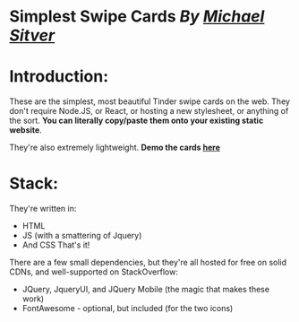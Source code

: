 # Simplest Swipe Cards  *By [Michael Sitver](http://www.Michaelsitver.com)*

# Introduction:
These are the simplest, most beautiful Tinder swipe cards on the web. They don't require Node.JS, or React, or hosting a new stylesheet, or anything of the sort. **You can literally copy/paste them onto your existing static website**.

They're also extremely lightweight.
**Demo the cards [here](http://pleasant-flag.surge.sh)**
# Stack:
They're written in:
- HTML
- JS (with a smattering of Jquery)
- And CSS
That's it!

There are a few small dependencies, but they're all hosted for free on solid CDNs, and well-supported on StackOverflow:
- JQuery, JqueryUI, and JQuery Mobile (the magic that makes these work)
- FontAwesome - optional, but included (for the two icons)
